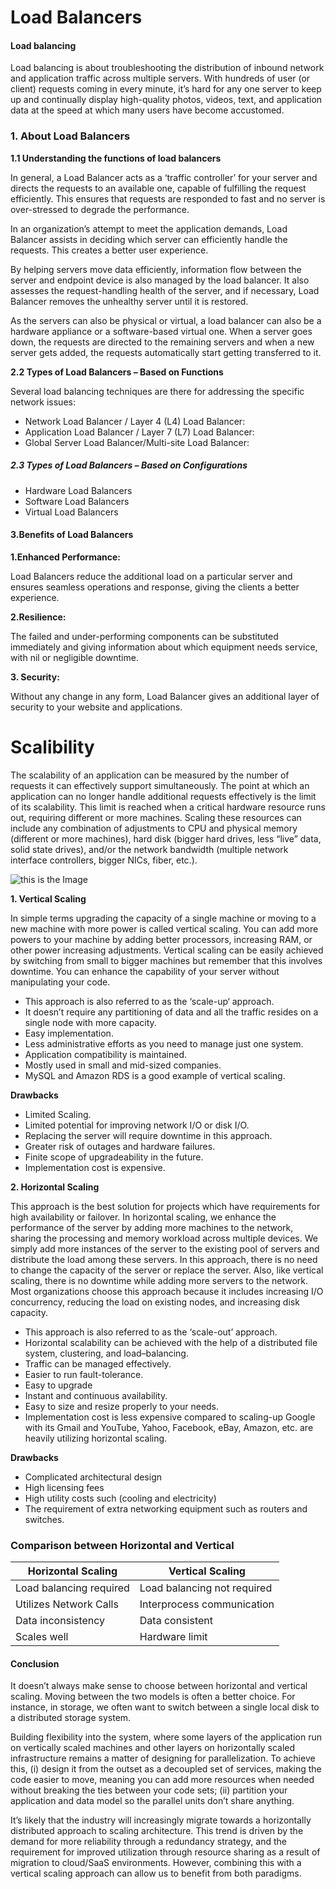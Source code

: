 # Load Balancers

####  Load balancing

Load balancing is about troubleshooting the distribution of inbound network and application traffic across multiple servers. With hundreds of user (or client) requests coming in every minute, it’s hard for any one server to keep up and continually display high-quality photos, videos, text, and application data at the speed at which many users have become accustomed.

### 1. About  Load Balancers

**1.1 Understanding the functions of load balancers**

In general, a Load Balancer acts as a ‘traffic controller’ for your server and directs the requests to an available one, capable of fulfilling the request efficiently. This ensures that requests are responded to fast and no server is over-stressed to degrade the performance.

In an organization’s attempt to meet the application demands, Load Balancer assists in deciding which server can efficiently handle the requests. This creates a better user experience.

By helping servers move data efficiently, information flow between the server and endpoint device is also managed by the load balancer. It also assesses the request-handling health of the server, and if necessary, Load Balancer removes the unhealthy server until it is restored.

As the servers can also be physical or virtual, a load balancer can also be a hardware appliance or a software-based virtual one. When a server goes down, the requests are directed to the remaining servers and when a new server gets added, the requests automatically start getting transferred to it.

**2.2 Types of Load Balancers – Based on Functions**

Several load balancing techniques are there for addressing the specific network issues:

* Network Load Balancer / Layer 4 (L4) Load Balancer:
* Application Load Balancer / Layer 7 (L7) Load Balancer:
* Global Server Load Balancer/Multi-site Load Balancer:
  
##### 2.3 Types of Load Balancers – Based on Configurations

* Hardware Load Balancers
* Software Load Balancers
* Virtual Load Balancers
  
#### 3.Benefits of Load Balancers

**1.**Enhanced Performance:****

Load Balancers reduce the additional load on a particular server and ensures seamless operations and response, giving the clients a better experience.

**2.**Resilience:****

The failed and under-performing components can be substituted immediately and giving information about which equipment needs service, with nil or negligible downtime.

**3. Security:**

Without any change in any form, Load Balancer gives an additional layer of security to your website and applications.

# Scalibility

The scalability of an application can be measured by the number of requests it can effectively support simultaneously. The point at which an application can no longer handle additional requests effectively is the limit of its scalability. This limit is reached when a critical hardware resource runs out, requiring different or more machines. Scaling these resources can include any combination of adjustments to CPU and physical memory (different or more machines), hard disk (bigger hard drives, less “live” data, solid state drives), and/or the network bandwidth (multiple network interface controllers, bigger NICs, fiber, etc.).

![this is the Image](https://media.geeksforgeeks.org/wp-content/cdn-uploads/20210209202449/Scaling-Concept.png)

**1. Vertical Scaling**

In simple terms upgrading the capacity of a single machine or moving to a new machine with more power is called vertical scaling. You can add more powers to your machine by adding better processors, increasing RAM, or other power increasing adjustments. Vertical scaling can be easily achieved by switching from small to bigger machines but remember that this involves downtime. You can enhance the capability of your server without manipulating your code.

* This approach is also referred to as the ‘scale-up‘ approach.
* It doesn’t require any partitioning of data and all the traffic resides on a single node with more capacity.
* Easy implementation.
* Less administrative efforts as you need to manage just one system.
* Application compatibility is maintained.
* Mostly used in small and mid-sized companies.
* MySQL and Amazon RDS is a good example of vertical scaling.

 **Drawbacks**

* Limited Scaling.
* Limited potential for improving network I/O or disk I/O.
* Replacing the server will require downtime in this approach.
* Greater risk of outages and hardware failures.
* Finite scope of upgradeability in the future.
* Implementation cost is expensive.
  
**2. Horizontal Scaling**

This approach is the best solution for projects which have requirements for high availability or failover. In horizontal scaling, we enhance the performance of the server by adding more machines to the network, sharing the processing and memory workload across multiple devices. We simply add more instances of the server to the existing pool of servers and distribute the load among these servers. In this approach, there is no need to change the capacity of the server or replace the server. Also, like vertical scaling, there is no downtime while adding more servers to the network. Most organizations choose this approach because it includes increasing I/O concurrency, reducing the load on existing nodes, and increasing disk capacity.

* This approach is also referred to as the ‘scale-out’ approach.
* Horizontal scalability can be achieved with the help of a distributed file system, clustering, and load–balancing.
* Traffic can be managed effectively.
* Easier to run fault-tolerance.
* Easy to upgrade
* Instant and continuous availability.
* Easy to size and resize properly to your needs.
* Implementation cost is less expensive compared to scaling-up Google with its Gmail and YouTube, Yahoo, Facebook, eBay, Amazon, etc. are heavily utilizing horizontal scaling.

**Drawbacks**

* Complicated architectural design
* High licensing fees
* High utility costs such (cooling and electricity)
* The requirement of extra networking equipment such as routers and switches.

### Comparison between Horizontal and Vertical

|  Horizontal Scaling| Vertical Scaling|
| --- | ---|
|  Load balancing required | Load balancing not required
|Utilizes Network Calls | Interprocess communication |
|Data inconsistency |Data consistent|
|Scales well | Hardware limit|

#### Conclusion

It doesn’t always make sense to choose between horizontal and vertical scaling. Moving between the two models is often a better choice. For instance, in storage, we often want to switch between a single local disk to a distributed storage system.

Building flexibility into the system, where some layers of the application run on vertically scaled machines and other layers on horizontally scaled infrastructure remains a matter of designing for parallelization. To achieve this, (i) design it from the outset as a decoupled set of services, making the code easier to move, meaning you can add more resources when needed without breaking the ties between your code sets; (ii) partition your application and data model so the parallel units don’t share anything.

It’s likely that the industry will increasingly migrate towards a horizontally distributed approach to scaling architecture. This trend is driven by the demand for more reliability through a redundancy strategy, and the requirement for improved utilization through resource sharing as a result of migration to cloud/SaaS environments. However, combining this with a vertical scaling approach can allow us to benefit from both paradigms.
